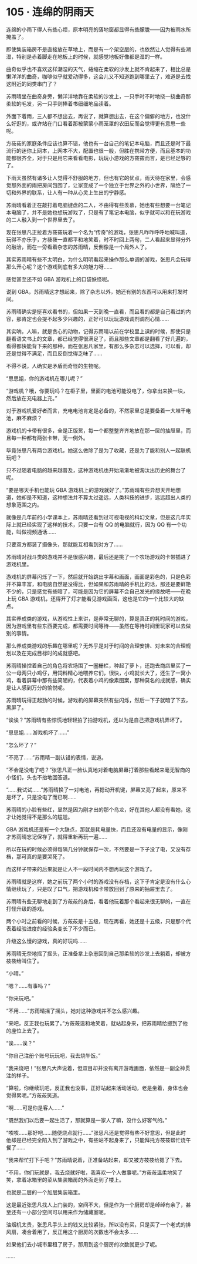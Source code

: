 # 105 · 连绵的阴雨天

连绵的小雨下得人有些心烦，原本明亮的落地窗都显得有些朦胧——因为被雨水所掩盖了。

即使集装箱房不是直接放在草地上，而是有一个架空层的，也依然让人觉得有些潮湿，特别是赤着脚走在地板上的时候，就感觉地板好像都是湿的一样。

曲奇似乎也不喜欢这样潮湿的天气，蜷缩在柔软的沙发上就不肯起来了，相比总是懒洋洋的曲奇，咖啡似乎就爱动得多，这会儿又不知道跑到哪里去了，难道是去找这附近的同类串门了？

苏雨晴坐在曲奇身旁，懒洋洋地靠在柔软的沙发上，一只手时不时地挠一挠曲奇那柔软的毛发，另一只手则捧着书细细地品读着。

外面下着雨，三人都不想出去，再说了，就算想出去，在这个偏僻的地方，也没什么好逛的，或许站在门口看着那被蒙蒙小雨笼罩的农田反而会觉得更有意思一些呢。

方莜莜的家庭条件应该也算不错，他也有一台自己的笔记本电脑，而且还是时下最流行的迷你上网本，上网本不大，配置也很一般，但胜在携带方便，而且基本的功能都很齐全，对于只是用它来看看电影，玩玩小游戏的方莜莜而言，是已经足够的了。

下雨天虽然有诸多让人觉得不舒服的地方，但也有它的优点，雨天待在家里，会感觉那外面的雨把房间包围了，让家变成了一个独立于世界之外的小世界，隔绝了一切和外界的联系，让人有一种从心灵上生出的宁静感。

苏雨晴看着正在敲打着电脑键盘的二人，不由得有些羡慕，她也有些想要一台笔记本电脑了，并不是她也想玩游戏了，只是有了笔记本电脑，似乎就可以和在玩游戏的二人融入到一个世界里去了。

现在张思凡正拉着方莜莜玩着一个名为“传奇”的游戏，张思凡咋咋呼呼地喊叫道，玩得不亦乐乎，方莜莜一直都平和地笑着，时不时回上两句，二人看起来显得分外的融洽，而在一旁看着杂志的苏雨晴，反倒像是一个局外人了。

其实苏雨晴有些不太明白，为什么明明看起来操作那么单调的游戏，张思凡会玩得那么开心呢？这个游戏到底有多大的魅力呀……

感觉甚至还不如 GBA 游戏机上的口袋妖怪呢。

说到 GBA，苏雨晴这才想起来，除了杂志以外，她还有别的东西可以用来打发时间。

苏雨晴确实是挺喜欢看书的，但如果一天到晚一直看，而且看的都是自己看过的内容，那肯定也会提不起多少兴趣的，正好可以玩玩游戏调剂调剂心情……

其实呐，人嘛，就是贪心的动物，记得苏雨晴以前在学校里上课的时候，即使只是翻看语文书上的文章，都已经觉得很满足了，而且那些文章都是翻看了好几遍的，看得都快能背下来的那种，而在张思凡家里，有那么多杂志可以选择，可以看，却还是觉得不满足，而且反倒觉得乏味了……

不得不说，人确实是矛盾而奇怪的生物呢。

“思思姐，你的游戏机在哪儿呢？”

“游戏机？哦，你要玩吗？在柜子里，里面的电池可能没电了，你拿出来换一块，然后放在充电器上充。”

对于游戏机爱好者而言，充电电池肯定是必备的，不然家里总是要备着一大堆干电池，麻不麻烦？

游戏机的卡带有很多，全是正版货，每一个都整整齐齐地放在那一层的抽屉里，而且每一种都有两张卡带，无一例外。

毕竟张思凡有两台游戏机，她这么做除了是为了收藏，还是为了能和别人一起联机玩吧？

只不过随着电脑的越来越普及，这种游戏机也开始渐渐地被淘汰出历史的舞台了呢。

“要是哪天手机也能玩 GBA 游戏机上的游戏就好了。”苏雨晴有些异想天开地想道，她却是不知道，这种想法并不算太过遥远，人类科技的进步，远远超出人类的想象范围之内。

就像是几年前的小学课本上，苏雨晴还看到过可视电视的科幻文章，但是这几年实际上就已经实现了这样的技术，只要一台有 QQ 的电脑就行，因为 QQ 有一个功能，叫做视频通话……

只要双方都装了摄像头，那就能互相看到对方了……

苏雨晴对战斗类的游戏并不是很感兴趣，最后还是挑了一个农场游戏的卡带插进了游戏机里。

游戏机的屏幕闪烁了一下，然后就开始跳出字幕和画面，画面是彩色的，只是色彩并不算丰富，和电脑自然是没得比，但如果和苏雨晴的手机比的话，那还是要鲜艳不少的，只是感觉有些暗了，可能是因为它的屏幕不会自己发光的缘故吧——在晚上玩 GBA 游戏机，还得开了灯才能看见游戏画面，这也是它的一个比较大的缺点。

其实养成类的游戏，从游戏性上来讲，是非常无聊的，算是真正的耗时间的游戏，因为游戏里有些东西要完成，都需要时间等待——虽然在等待时间里玩家可以去做别的事情。

那么养成类游戏的乐趣在哪里呢？无外乎是对于时间的合理安排、对未来的合理规划以及在完成目标时的成就感吧。

苏雨晴操控着自己的角色将农场围了一圈栅栏，种起了萝卜，还跑去商店里买了一公一母两只小鸡仔，用饲料精心地喂养它们，很快，小鸡就长大了，还生了一窝小鸡，看着屏幕中那有些简陋的，代表着小鸡的像素图案，那种莫名的成就感，确实是让人感到万分的愉悦呢。

苏雨晴玩得正起劲的时候，游戏机的屏幕突然有些闪烁，然后一下子就暗了下去，黑屏了。

“诶诶？”苏雨晴有些惊慌地轻轻拍了拍游戏机，还以为是自己把游戏机弄坏了。

“思思姐……游戏机坏了……”

“怎么坏了？”

“不亮了……”苏雨晴一副认错的表情，说道。

“不会是没电了吧？”张思凡正一脸认真地对着电脑屏幕打着那些看起来毫无智商的小怪们，头也不抬地回答道。

“……我试试……”苏雨晴换了一对电池，再摁动开机键，屏幕又亮了起来，原来不是坏了，只是没电了而已啊……

苏雨晴的小脸有些红，显然是因为刚才出的那个乌龙，好在其他人都没有看她，这才让她觉得不是那么的尴尬。

GBA 游戏机还是有一个大缺点，那就是耗电量快，而且还没有电量的显示，像刚才苏雨晴忘记保存了，就得重新再玩一遍……

所以在玩的时候必须得每隔几分钟就保存一次，不然要是一下子没了电，又没有存档，那可真的是要哭死了。

而这样子带来的后果就是让人不一段时间内不想再玩这个游戏了。

苏雨晴就是这样，她之前玩了两个小时的游戏没有存档，这下子肯定是没有什么心情继续玩了，只是叹了口气，把游戏机和卡带放回到了原来的抽屉里去了。

苏雨晴有些无聊地走到了方莜莜的身后，看着他玩着那个看起来很无聊的，一直在打怪升级的游戏。

两个小时之前看的时候，方莜莜是十五级，现在再看，她还是十五级，只是那个代表着经验进度的经验条变长了不少而已。

升级这么慢的游戏，真的好玩吗……

苏雨晴无奈地摇了摇头，正准备拿上杂志回到自己那柔软的沙发上去躺着，却被方莜莜给叫住了。

“小晴。”

“嗯？……有事吗？”

“你来玩吧。”

“不用……”苏雨晴摇了摇头，她对这种游戏并不怎么感兴趣。

“来吧，反正我也玩累了。”方莜莜温和地笑着，就站起身来，把苏雨晴给摁到了他的座位上去了。

“诶……诶？”

“你自己注册个账号玩玩吧，我去烧午饭。”

“我来烧吧！”张思凡大声说着，但双目却并没有离开游戏画面，依然是一副全神贯注的样子。

“算啦，你继续玩吧，反正我也没事，正好站起来活动活动，老是坐着，身体也会觉得累呢。”方莜莜笑道。

“啊……可是你是客人……”

“既然我们以后要一起生活了，那就算是一家人了嘛，没什么好客气的。”

“咳咳……那好吧……随便烧点就行……”张思凡还是觉得有些不好意思，但是此时他却是已经完全陷入到了游戏之中，有些站不起身来了，只能拜托方莜莜帮忙烧午餐了……

“我来帮忙打下手吧？”苏雨晴说着，正准备站起来，却又被方莜莜给摁了下去。

“不用，你们玩就是，我去烧就好啦，我喜欢一个人做事呢。”方莜莜温柔地笑了笑，拿着冰箱里的菜从集装箱房的外面走到了楼上。

也就是二层的一个加层集装箱里。

这是最近张思凡找人上门装的，空间不大，但是作为一个厨房却是绰绰有余了，甚至还有一小部分空间可以用来作为储藏室呢。

油烟机太贵，张思凡手头上的钱又比较紧张，所以没有买，只是买了一个老式的排风扇，凑合着用了，反正用这个厨房的次数也不会太多……

如果他们去小城市里租了房子，那用到这个厨房的次数就更少了呢。

……
